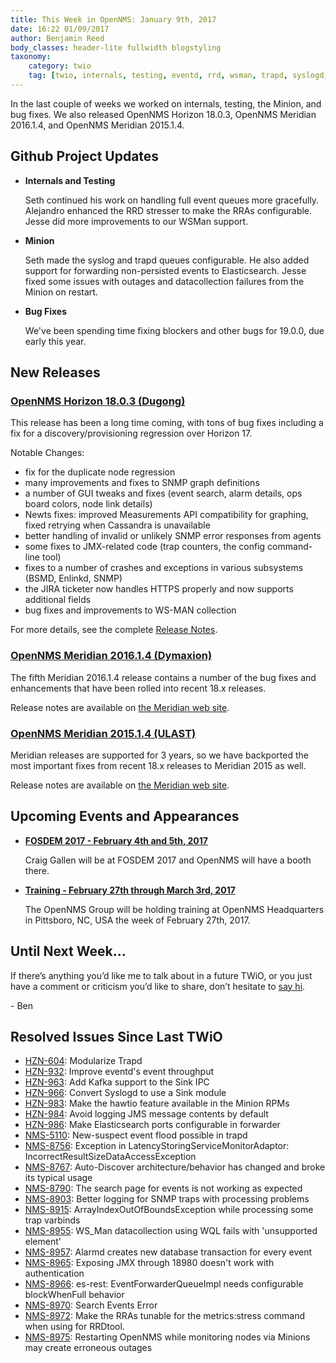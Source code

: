 ```yaml
---
title: This Week in OpenNMS: January 9th, 2017
date: 16:22 01/09/2017
author: Benjamin Reed
body_classes: header-lite fullwidth blogstyling
taxonomy:
    category: twio
    tag: [twio, internals, testing, eventd, rrd, wsman, trapd, syslogd, elasticsearch, datacollection, bug fixes, fosdem, training]
---
```


In the last couple of weeks we worked on internals, testing, the Minion, and bug fixes.  We also released OpenNMS Horizon 18.0.3, OpenNMS Meridian 2016.1.4, and OpenNMS Meridian 2015.1.4.

<!-- git log --all --no-merges --since='2017-01-03 00:00:00' --until='2017-01-09 00:00:00' --format='%Cblue%ai %Cgreen%aN %Cred%d %Creset%s %Cblue(%H)' | sort | less -R -->

## Github Project Updates

* __Internals and Testing__

  Seth continued his work on handling full event queues more gracefully.  Alejandro enhanced the RRD stresser to make the RRAs configurable.  Jesse did more improvements to our WSMan support.

* __Minion__

  Seth made the syslog and trapd queues configurable.  He also added support for forwarding non-persisted events to Elasticsearch.  Jesse fixed some issues with outages and datacollection failures from the Minion on restart.

* __Bug Fixes__

  We've been spending time fixing blockers and other bugs for 19.0.0, due early this year.


## New Releases

### [OpenNMS Horizon 18.0.3 (Dugong)](https://bit.ly/opennms-changes-18-0-3)

This release has been a long time coming, with tons of bug fixes including a fix for a discovery/provisioning regression over Horizon 17.

Notable Changes:

* fix for the duplicate node regression
* many improvements and fixes to SNMP graph definitions
* a number of GUI tweaks and fixes (event search, alarm details, ops board colors, node link details)
* Newts fixes: improved Measurements API compatibility for graphing, fixed retrying when Cassandra is unavailable
* better handling of invalid or unlikely SNMP error responses from agents
* some fixes to JMX-related code (trap counters, the config command-line tool)
* fixes to a number of crashes and exceptions in various subsystems (BSMD, Enlinkd, SNMP)
* the JIRA ticketer now handles HTTPS properly and now supports additional fields
* bug fixes and improvements to WS-MAN collection

For more details, see the complete [Release Notes](https://docs.opennms.org/opennms/releases/latest/releasenotes/releasenotes.html).

### [OpenNMS Meridian 2016.1.4 (Dymaxion)](https://bit.ly/meridian-changes-2016-1-4)

The fifth Meridian 2016.1.4 release contains a number of the bug fixes and enhancements that have been rolled into recent 18.x releases.

Release notes are available on [the Meridian web site](http://bit.ly/meridian-changes-2016-1-4).

### [OpenNMS Meridian 2015.1.4 (ULAST)](https://bit.ly/meridian-changes-2015-1-4)

Meridian releases are supported for 3 years, so we have backported the most important fixes from recent 18.x releases to Meridian 2015 as well.

Release notes are available on [the Meridian web site](http://bit.ly/meridian-changes-2015-1-4).


## Upcoming Events and Appearances

* __[FOSDEM 2017 - February 4th and 5th, 2017](https://fosdem.org/2017/)__

  Craig Gallen will be at FOSDEM 2017 and OpenNMS will have a booth there.

* __[Training - February 27th through March 3rd, 2017](https://www.opennms.com/opennms-training-dates-announced-for-february-2017/)__

  The OpenNMS Group will be holding training at OpenNMS Headquarters in Pittsboro, NC, USA the week of February 27th, 2017.

## Until Next Week…

If there’s anything you’d like me to talk about in a future TWiO, or you just have a comment or criticism you’d like to share, don’t hesitate to [say hi](mailto:twio@opennms.org).

\- Ben

## Resolved Issues Since Last TWiO

* [HZN-604](https://issues.opennms.org/browse/HZN-604): Modularize Trapd
* [HZN-932](https://issues.opennms.org/browse/HZN-932): Improve eventd's event throughput
* [HZN-963](https://issues.opennms.org/browse/HZN-963): Add Kafka support to the Sink IPC
* [HZN-966](https://issues.opennms.org/browse/HZN-966): Convert Syslogd to use a Sink module
* [HZN-983](https://issues.opennms.org/browse/HZN-983): Make the hawtio feature available in the Minion RPMs
* [HZN-984](https://issues.opennms.org/browse/HZN-984): Avoid logging JMS message contents by default
* [HZN-986](https://issues.opennms.org/browse/HZN-986): Make Elasticsearch ports configurable in forwarder
* [NMS-5110](https://issues.opennms.org/browse/NMS-5110): New-suspect event flood possible in trapd
* [NMS-8756](https://issues.opennms.org/browse/NMS-8756): Exception in LatencyStoringServiceMonitorAdaptor: IncorrectResultSizeDataAccessException
* [NMS-8767](https://issues.opennms.org/browse/NMS-8767): Auto-Discover architecture/behavior has changed and broke its typical usage
* [NMS-8790](https://issues.opennms.org/browse/NMS-8790): The search page for events is not working as expected
* [NMS-8903](https://issues.opennms.org/browse/NMS-8903): Better logging for SNMP traps with processing problems
* [NMS-8915](https://issues.opennms.org/browse/NMS-8915): ArrayIndexOutOfBoundsException while processing some trap varbinds
* [NMS-8955](https://issues.opennms.org/browse/NMS-8955): WS_Man datacollection using WQL fails with 'unsupported element'
* [NMS-8957](https://issues.opennms.org/browse/NMS-8957): Alarmd creates new database transaction for every event
* [NMS-8965](https://issues.opennms.org/browse/NMS-8965): Exposing JMX through 18980 doesn't work with authentication
* [NMS-8966](https://issues.opennms.org/browse/NMS-8966): es-rest: EventForwarderQueueImpl needs configurable blockWhenFull behavior
* [NMS-8970](https://issues.opennms.org/browse/NMS-8970): Search Events Error
* [NMS-8972](https://issues.opennms.org/browse/NMS-8972): Make the RRAs tunable for the metrics:stress command when using for RRDtool.
* [NMS-8975](https://issues.opennms.org/browse/NMS-8975): Restarting OpenNMS while monitoring nodes via Minions may create erroneous outages

<!--
  https://github.com/OpenNMS/twio-fodder/blob/master/scripts/twio-issues-list.pl
-->
